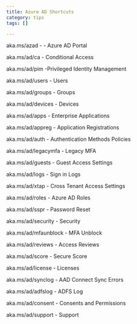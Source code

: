 ```yaml
---
title: Azure AD Shortcuts
category: tips
tags: []

---
```

aka.ms/azad - - Azure AD Portal

aka.ms/ad/ca - Conditional Access

aka.ms/ad/pim -Privileged Identity Management

aka.ms/ad/users - Users

aka.ms/ad/groups - Groups

aka.ms/ad/devices - Devices

aka.ms/ad/apps - Enterprise Applications

aka.ms/ad/appreg - Application Registrations

aka.ms/ad/auth - Authentication Methods Policies

aka.ms/ad/legacymfa - Legacy MFA

aka.ms/ad/guests - Guest Access Settings

aka.ms/ad/logs - Sign in Logs

aka.ms/ad/xtap - Cross Tenant Access Settings

aka.ms/ad/roles - Azure AD Roles

aka.ms/ad/sspr - Password Reset

aka.ms/ad/security - Security

aka.ms/ad/mfaunblock - MFA Unblock

aka.ms/ad/reviews - Access Reviews

aka.ms/ad/score - Secure Score

aka.ms/ad/license - Licenses

aka.ms/ad/synclog - AAD Connect Sync Errors

aka.ms/ad/adfslog - ADFS Log

aka.ms/ad/consent - Consents and Permissions

aka.ms/ad/support - Support